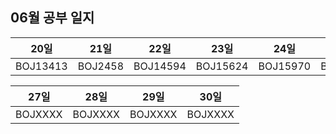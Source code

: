 ## 06월 공부 일지
20일 | 21일 | 22일 | 23일  | 24일  |  25일  | 26일
:-----:|:-----:|:-----:|:-----:|:-----:|:-----:|:-----:
BOJ13413|BOJ2458|BOJ14594|BOJ15624|BOJ15970|BOJ16162|BOJXXXX

27일 | 28일 | 29일 | 30일
:-----:|:-----:|:-----:|:-----:
BOJXXXX|BOJXXXX|BOJXXXX|BOJXXXX
